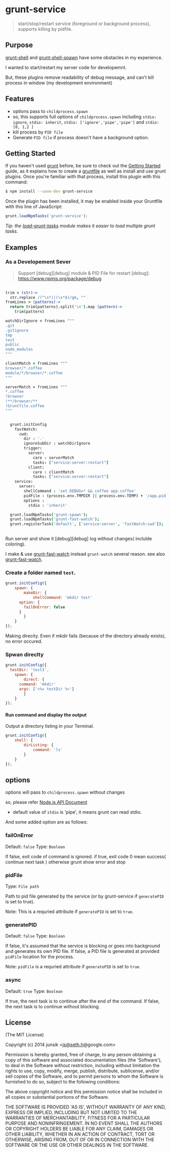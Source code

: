 # grunt-service

> start/stop/restart service (foreground or background process), supports killing by pidfile.

## Purpose

[grunt-shell][sh] and [grunt-shell-spawn][sp] have some obstacles in my experience. 

I wanted to start/restart my server code for developemnt.

But, these plugins remove readability of debug message, and can't kill process in window (my development environment)


## Features

* options pass to `childprocess.spawn`
* so, this supports full options of `childprocess.spawn` including `stdio: ignore`, `stdio: inherit`, `stdio: ['ignore','pipe','pipe']` and `stdio: [0, 1,2 ]`  
* kill process by `PID file`
* Generate `PID file` if process doesn't have a background option.


 
## Getting Started

If you haven't used [grunt][] before, be sure to check out the [Getting Started][] guide, as it explains how to create a [gruntfile][Getting Started] as well as install and use grunt plugins. Once you're familiar with that process, install this plugin with this command:

```bash
$ npm install --save-dev grunt-service
```

Once the plugin has been installed, it may be enabled inside your Gruntfile with this line of JavaScript:

```js
grunt.loadNpmTasks('grunt-service');
```

*Tip: the [load-grunt-tasks](https://github.com/sindresorhus/load-grunt-tasks) module makes it easier to load multiple grunt tasks.*

[grunt]: http://gruntjs.com
[Getting Started]: https://github.com/gruntjs/grunt/wiki/Getting-started


## Examples


### As a Developement Sever 
> Support [debug][debug] module & PID File for restart
[debug]: https://www.npmjs.org/package/debug

```coffee
    
trim = (str)->
  str.replace /(^\s*)|(\s*$)/gm, ""
fromLines = (patterns)->
  return trim(patterns).split('\n').map (pattern)->
    trim(pattern)

watchDirIgnore = fromLines """ 
.git
.gitignore
tmp
test
public
node_modules 
""" 

clientMatch = fromLines """
browser/*.coffee
module/*/browser/*.coffee
""" 

serverMatch = fromLines """
*.coffee
!browser
!**/browser/**
!Gruntfile.coffee 
"""


  grunt.initConfig   
    fastWatch:   
      cwd:
        dir : '.'
        ignoreSubDir : watchDirIgnore 
        trigger:
          server:  
            care : serverMatch
            tasks: ["service:server:restart"]
          client: 
            care : clientMatch    
            tasks: ["service:server:restart"]
    service: 
      server: 
        shellCommand : 'set DEBUG=* && coffee app.coffee'
        pidFile : (process.env.TMPDIR || process.env.TEMP) + '/app.pid'  
        options :
          stdio : 'inherit'

  grunt.loadNpmTasks('grunt-spawn');
  grunt.loadNpmTasks('grunt-fast-watch'); 
  grunt.registerTask('default', ['service:server', 'fastWatch:cwd']);
  
```

Run server and show it [debug][debug]  log without changes( inclulde coloring).

I make & use [grunt-fast-watch][grunt-fast-watch] instead `grunt-watch` several reason. see also [grunt-fast-watch][grunt-fast-watch].

[grunt-fast-watch]:  https://www.npmjs.org/package/grunt-fast-watch


### Create a folder named `test`.

```js
grunt.initConfig({
	spawn: {
		makeDir: {
			shellCommand: 'mkdir test'
      option: {
        failOnError: false
      }
		}
	}
});
```
Making direcity.
Even if mkdir fails (because of the directory already exists), no error occured.


### Spwan direclty 

```js
grunt.initConfig({
  testDir: 'test3',
	spawn: {
		direct: {
      command: 'mkdir'
      args: ['<%= testDir %>']
		}
	}
});
```


#### Run command and display the output

Output a directory listing in your Terminal.

```js
grunt.initConfig({
	shell: {
		dirListing: {
			command: 'ls'
		}
	}
});
``` 


## options
	
options will pass to `childprocess.spawn` without changes

so, please refer [Node.js API Document](http://www.nodejs.org/api/child_process.html#child_process_child_process_spawn_command_args_options)

-  default value of `stdio` is 'pipe', it means grunt can read stdio.

And some added option are as follows:


### failOnError
 
Default: `false`
Type: `Boolean`

If false, exit code of command is ignored.
if true, exit code 0 mean success( continue next task ) otherwise grunt show error and stop

### pidFile
Type: `File path`

Path to pid file generated by the service (or by grunt-service if `generatePID` is set to true).

Note: This is a requried attribute if `generatePID` is set to `true`.

### generatePID

Default: `false`
Type: `Boolean`

If false, it's assumed that the service is blocking or goes into background and generates its own PID file.
If false, a PID file is generated at provided `pidFile` location for the process.

Note: `pidFile` is a requried attribute if `generatePID` is set to `true`.

### async

Default: `true`
Type: `Boolean`

If true, the next task is to continue after the end of the command.
If false, the next task is to continue without blocking.


## License

(The MIT License)

Copyright (c) 2014 junsik &lt;js@seth.h@google.com&gt;

Permission is hereby granted, free of charge, to any person obtaining
a copy of this software and associated documentation files (the
'Software'), to deal in the Software without restriction, including
without limitation the rights to use, copy, modify, merge, publish,
distribute, sublicense, and/or sell copies of the Software, and to
permit persons to whom the Software is furnished to do so, subject to
the following conditions:

The above copyright notice and this permission notice shall be
included in all copies or substantial portions of the Software.

THE SOFTWARE IS PROVIDED 'AS IS', WITHOUT WARRANTY OF ANY KIND,
EXPRESS OR IMPLIED, INCLUDING BUT NOT LIMITED TO THE WARRANTIES OF
MERCHANTABILITY, FITNESS FOR A PARTICULAR PURPOSE AND NONINFRINGEMENT.
IN NO EVENT SHALL THE AUTHORS OR COPYRIGHT HOLDERS BE LIABLE FOR ANY
CLAIM, DAMAGES OR OTHER LIABILITY, WHETHER IN AN ACTION OF CONTRACT,
TORT OR OTHERWISE, ARISING FROM, OUT OF OR IN CONNECTION WITH THE
SOFTWARE OR THE USE OR OTHER DEALINGS IN THE SOFTWARE.


[sh]: https://github.com/sindresorhus/grunt-shell 
[sp]: https://github.com/cri5ti/grunt-shell-spawn